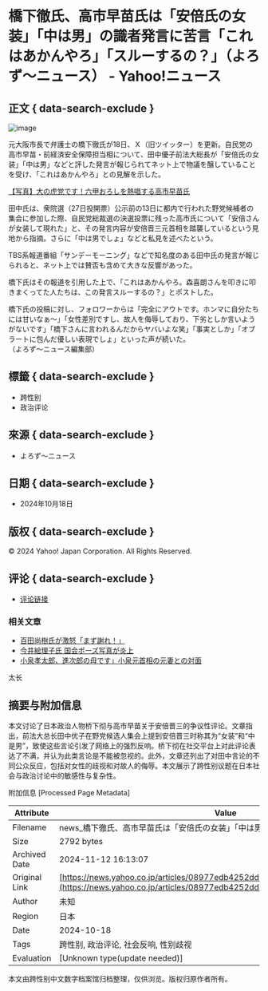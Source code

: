 # 橋下徹氏、高市早苗氏は「安倍氏の女装」「中は男」の識者発言に苦言「これはあかんやろ」「スルーするの？」（よろず～ニュース） - Yahoo!ニュース

## 正文 { data-search-exclude }


![image](https://newsatcl-pctr.c.yimg.jp/t/amd-img/20241018-11582286-yorozuns-000-29905702-view.jpg?exp=10800)

元大阪市長で弁護士の橋下徹氏が18日、Ｘ（旧ツイッター）を更新。自民党の高市早苗・前経済安全保障担当相について、田中優子前法大総長が「安倍氏の女装」「中は男」などと評した発言が報じられてネット上で物議を醸していることを受け、「これはあかんやろ」との見解を示した。 

[【写真】大の虎党です！六甲おろしを熱唱する高市早苗氏](https://yorozoonews.jp/article/15471033?p=28857941&ro=15471033&ri=0)  

田中氏は、衆院選（27日投開票）公示前の13日に都内で行われた野党候補者の集会に参加した際、自民党総裁選の決選投票に残った高市氏について「安倍さんが女装して現れた」と、その発言内容が安倍晋三元首相を踏襲しているという見地から指摘。さらに「中は男でしょ」などと私見を述べたという。  

TBS系報道番組「サンデーモーニング」などで知名度のある田中氏の発言が報じられると、ネット上では賛否も含めて大きな反響があった。  

橋下氏はその報道を引用した上で、「これはあかんやろ。森喜朗さんを叩きに叩きまくってた人たちは、この発言スルーするの？」とポストした。  

橋下氏の投稿に対し、フォロワーからは「完全にアウトです。ホンマに自分たちには甘いなぁ～」「女性差別ですし、故人を侮辱しており、下劣としか言いようがないです」「橋下さんに言われるんだからヤバいよな笑」「事実としか」「オブラートに包んだ優しい表現でしょ」といった声が続いた。  
（よろず～ニュース編集部）

## 標籤 { data-search-exclude }
- 跨性别
- 政治评论

## 來源 { data-search-exclude }
- よろず～ニュース

## 日期 { data-search-exclude }
- 2024年10月18日

## 版权 { data-search-exclude }
© 2024 Yahoo! Japan Corporation. All Rights Reserved.  

## 评论 { data-search-exclude }
- [评论链接](https://news.yahoo.co.jp/articles/08977edb4252dd556a2ab650c4c50dd4739b17ba/comments)

### 相关文章
- [百田尚樹氏が激怒「まず謝れ！」](https://yorozoonews.jp/article/14405421?ro=15471033&ri=1)
- [今井絵理子氏 国会ポーズ写真が炎上](https://yorozoonews.jp/article/15467339?ro=15471033&ri=2)
- [小泉孝太郎、進次郎の母です」小泉元首相の元妻との対面](https://yorozoonews.jp/article/15398296?ro=15471033&ri=3)

太长

## 摘要与附加信息

<!-- tcd_abstract -->
本文讨论了日本政治人物桥下彻与高市早苗关于安倍晋三的争议性评论。文章指出，前法大总长田中优子在野党候选人集会上提到安倍晋三时称其为“女装”和“中是男”，致使这些言论引发了网络上的强烈反响。桥下彻在社交平台上对此评论表达了不满，并认为此类言论是不能被忽视的。此外，文章还列出了对田中言论的不同公众反应，包括对女性的歧视和对故人的侮辱。本文展示了跨性别议题在日本社会与政治讨论中的敏感性与复杂性。
<!-- tcd_abstract_end -->

附加信息 [Processed Page Metadata]

| Attribute       | Value                                  |
|-----------------|----------------------------------------|
| Filename        | news_橋下徹氏、高市早苗氏は「安倍氏の女装」「中は男」の識者発言に_.md                             |
| Size            | 2792 bytes                           |
| Archived Date   | 2024-11-12 16:13:07                             |
| Original Link   | [https://news.yahoo.co.jp/articles/08977edb4252dd556a2ab650c4c50dd4739b17ba](https://news.yahoo.co.jp/articles/08977edb4252dd556a2ab650c4c50dd4739b17ba)                       |
| Author          | 未知                               |
| Region          | 日本                               |
| Date            | 2024-10-18                                 |
| Tags            | 跨性别, 政治评论, 社会反响, 性别歧视                                 |
| Evaluation            | [Unknown type(update needed)]                                 |
<!-- tcd_table_end -->

本文由跨性别中文数字档案馆归档整理，仅供浏览。版权归原作者所有。
